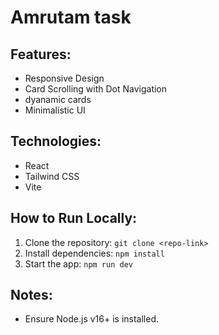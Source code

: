# Amrutam task

## Features:
- Responsive Design
- Card Scrolling with Dot Navigation
- dyanamic cards
- Minimalistic UI

## Technologies:
- React
- Tailwind CSS
- Vite

## How to Run Locally:
1. Clone the repository: `git clone <repo-link>`
2. Install dependencies: `npm install`
3. Start the app: `npm run dev`

## Notes:
- Ensure Node.js v16+ is installed.
